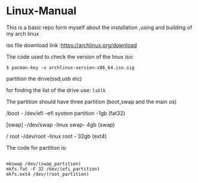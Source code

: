 # Linux-Manual
This is a basic repo form myself about the installation ,using and building of my arch linux

iso file download link :https://archlinux.org/download

The code used to check the version of the linux iso:

<code>$ pacman-key -v archlinux-version-x86_64.iso.sig</code>

partition the drive(ssd,usb etc)

for finding the list of the drive use:
<code>lsblk</code>

The partition should have three partition (boot,swap and the main os)


/boot - /dev/efi -efi system partition -1gb (fat32)

[swap] -/dev/swap -linux swap- 4gb (swap)

/ root -/dev/root -linux root - 32gb (ext4)

The code for partition is:

<code>
mkswap /dev/(swap_partition)
mkfs.fat -F 32 /dev/(efi_partition)
mkfs.ext4 /dev/(root_partition)
</code>





